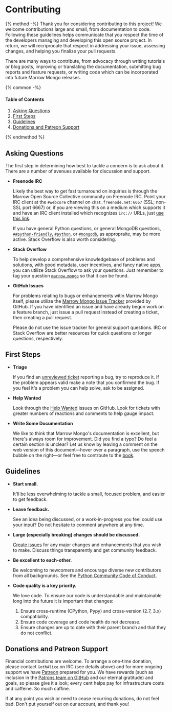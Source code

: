 # Contributing

{% method -%}
Thank you for considering contributing to this project! We welcome contributions large and small, from documentation to code. Following these guidelines helps communicate that you respect the time of the developers managing and developing this open source project. In return, we will recriprocate that respect in addressing your issue, assessing changes, and helping you finalize your pull requests.

There are many ways to contribute, from advocacy through writing tutorials or blog posts, improving or translating the documentation, submitting bug reports and feature requests, or writing code which can be incorporated into future Marrow Mongo releases.

{% common -%}
#### Table of Contents

1. [Asking Questions](#asking-questions)
2. [First Steps](#first-steps)
3. [Guidelines](#guidelines)
4. [Donations and Patreon Support](#donations-and-patreon-support)

{% endmethod %}


## Asking Questions

The first step in determining how best to tackle a concern is to ask about it. There are a number of avenues available for discussion and support.

* **Freenode IRC**

  Likely the best way to get fast turnaround on inquiries is through the Marrow Open Source Collective community on Freenode IRC.  Point your IRC client at the `#webcore` channel on `chat.freenode.net:6667` (SSL; non-SSL port 6667) or, if you are viewing this on a medium which supports it and have an IRC client installed which recognizes `irc://` URLs, just [use this link](irc://chat.freenode.net:6667/%23webcore).

  If you have general Python questions, or general MongoDB questions, [`##python-friendly`](irc://chat.freenode.net:6667/%23%23python-friendly), [`#python`](irc://chat.freenode.net:6667/%23python), or [`#mongodb`](irc://chat.freenode.net:6667/%23mongodb), as appropraite, may be more active. Stack Overflow is also worth considering.

* **Stack Overflow**

  To help develop a comprehensive knowledgebase of problems and solutions, with good metadata, user incentives, and fancy native apps, you can utilize Stack Overflow to ask your questions.  Just remember to tag your question [`marrow.mongo`](http://stackoverflow.com/questions/tagged/marrow.mongo) so that it can be found.

* **GitHub Issues**

  For problems relating to bugs or enhancements witin Marrow Mongo itself, please utilize the [Marrow Mongo Issue Tracker](https://github.com/marrow/mongo/issues) provided by GitHub.  If you have identified an issue and have already begun work on a feature branch, just issue a pull request instead of creating a ticket, then creating a pull request.

  Please do not use the issue tracker for general support questions.  IRC or Stack Overflow are better resources for quick questions or longer questions, respectively.


## First Steps

* **Triage** 

  If you find an [unreviewed ticket](https://github.com/marrow/mongo/issues?q=is%3Aopen+is%3Aissue+no%3Alabel) reporting a bug, try to reproduce it. If the problem appears valid make a note that you confirmed the bug. If you feel it's a problem you can help solve, ask to be assigned.


* **Help Wanted**

  Look through the [Help Wanted](https://github.com/marrow/mongo/issues?q=is%3Aopen+label%3A%22help+wanted%22+sort%3Areactions-%2B1-desc) issues on GitHub. Look for tickets with greater numbers of reactions and comments to help gauge impact.

* **Write Some Documentation**

  We like to think that Marrow Mongo's documentation is excellent, but there's always room for improvement. Did you find a typo? Do feel a certain section is unclear? Let us know by leaving a comment on the web version of this document—hover over a paragraph, use the speech bubble on the right—or feel free to contrbute to the [book](https://github.com/marrow/mongo/tree/book).


## Guidelines

* **Start small.**

  It'll be less overwhelming to tackle a small, focused problem, and easier to get feedback.

* **Leave feedback.**

  See an idea being discussed, or a work-in-progress you feel could use your input? Do not hesitate to comment anywhere at any time.


* **Large (especially breaking) changes should be discussed.**

  [Create issues](https://github.com/marrow/mongo/issues/new) for any major changes and enhancements that you wish to make. Discuss things transparently and get community feedback.

* **Be excellent to each-other.**

  Be welcoming to newcomers and encourage diverse new contributors from all backgrounds. See the [Python Community Code of Conduct](https://www.python.org/psf/codeofconduct/).

* **Code quality is a key priority.**

  We love code. To ensure our code is understandable and maintainable long into the future it is important that changes:

  1. Ensure cross-runtime (CPython, Pypy) and cross-version (2.7, 3.x) compatibility.
  2. Ensure code coverage and code health do not decrease.
  3. Ensure changes are up to date with their parent branch and that they do not conflict.


## Donations and Patreon Support

Financial contributions are welcome. To arrange a one-time donation, please contact `GothAlice` on IRC (see details above) and for more ongoing support we have [Patreon](https://www.patreon.com/GothAlice) prepared for you. We have rewards (such as inclusion in the [Patrons team on GitHub](https://github.com/orgs/marrow/teams/patrons) and our eternal gratitude) and goals, so please give it a look; every cent helps pay for infrastructure costs and caffeine. So much caffine.

If at any point you wish or need to cease recurring donations, do not feel bad. Don't put yourself out on our account, and thank you!
